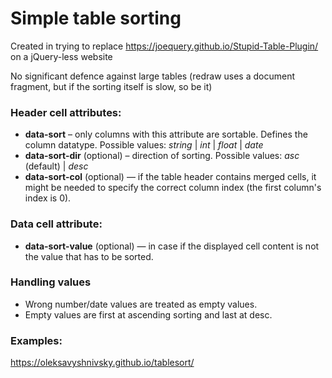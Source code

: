 # Simple table sorting

Created in trying to replace https://joequery.github.io/Stupid-Table-Plugin/ on a jQuery-less website

No significant defence against large tables (redraw uses a document fragment, but if the sorting itself is slow, so be it)

### Header cell attributes:

- **data-sort** – only columns with this attribute are sortable. Defines the column datatype. Possible values: *string* | *int* | *float* | *date*
- **data-sort-dir** (optional) – direction of sorting. Possible values: *asc* (default) | *desc*
- **data-sort-col** (optional) — if the table header contains merged cells, it might be needed to specify the correct column index (the first column's index is 0).

### Data cell attribute:

- **data-sort-value** (optional) — in case if the displayed cell content is not the value that has to be sorted.  

### Handling values

- Wrong number/date values are treated as empty values.
- Empty values are first at ascending sorting and last at desc.

### Examples: 

https://oleksavyshnivsky.github.io/tablesort/
